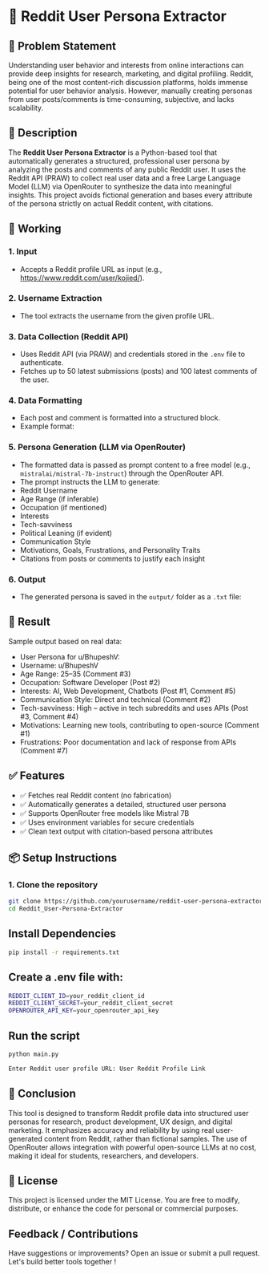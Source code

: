 # 🧠 Reddit User Persona Extractor

## 🚩 Problem Statement

Understanding user behavior and interests from online interactions can provide deep insights for research, marketing, and digital profiling. Reddit, being one of the most content-rich discussion platforms, holds immense potential for user behavior analysis. However, manually creating personas from user posts/comments is time-consuming, subjective, and lacks scalability.

## 📜 Description

The **Reddit User Persona Extractor** is a Python-based tool that automatically generates a structured, professional user persona by analyzing the posts and comments of any public Reddit user. It uses the Reddit API (PRAW) to collect real user data and a free Large Language Model (LLM) via OpenRouter to synthesize the data into meaningful insights. This project avoids fictional generation and bases every attribute of the persona strictly on actual Reddit content, with citations.

## 🔧 Working

### 1. Input
- Accepts a Reddit profile URL as input (e.g., https://www.reddit.com/user/kojied/).

### 2. Username Extraction
- The tool extracts the username from the given profile URL.

### 3. Data Collection (Reddit API)
- Uses Reddit API (via PRAW) and credentials stored in the `.env` file to authenticate.
- Fetches up to 50 latest submissions (posts) and 100 latest comments of the user.

### 4. Data Formatting
- Each post and comment is formatted into a structured block.
- Example format:


### 5. Persona Generation (LLM via OpenRouter)
- The formatted data is passed as prompt content to a free model (e.g., `mistralai/mistral-7b-instruct`) through the OpenRouter API.
- The prompt instructs the LLM to generate:
- Reddit Username
- Age Range (if inferable)
- Occupation (if mentioned)
- Interests
- Tech-savviness
- Political Leaning (if evident)
- Communication Style
- Motivations, Goals, Frustrations, and Personality Traits
- Citations from posts or comments to justify each insight

### 6. Output
- The generated persona is saved in the `output/` folder as a `.txt` file:


## 🧪 Result

Sample output based on real data:

- User Persona for u/BhupeshV:
- Username: u/BhupeshV
- Age Range: 25–35 (Comment #3)
- Occupation: Software Developer (Post #2)
- Interests: AI, Web Development, Chatbots (Post #1, Comment #5)
- Communication Style: Direct and technical (Comment #2)
- Tech-savviness: High – active in tech subreddits and uses APIs (Post #3, Comment #4)
- Motivations: Learning new tools, contributing to open-source (Comment #1)
- Frustrations: Poor documentation and lack of response from APIs (Comment #7)


## ✅ Features

- ✅ Fetches real Reddit content (no fabrication)
- ✅ Automatically generates a detailed, structured user persona
- ✅ Supports OpenRouter free models like Mistral 7B
- ✅ Uses environment variables for secure credentials
- ✅ Clean text output with citation-based persona attributes

## 📦 Setup Instructions

### 1. Clone the repository
```bash
git clone https://github.com/yourusername/reddit-user-persona-extractor.git
cd Reddit_User-Persona-Extractor
```

## Install Dependencies

```bash
pip install -r requirements.txt
```

## Create a .env file with:

```bash
REDDIT_CLIENT_ID=your_reddit_client_id
REDDIT_CLIENT_SECRET=your_reddit_client_secret
OPENROUTER_API_KEY=your_openrouter_api_key
```

## Run the script

```bash
python main.py

Enter Reddit user profile URL: User Reddit Profile Link
```


## 📌 Conclusion

This tool is designed to transform Reddit profile data into structured user personas for research, product development, UX design, and digital marketing. It emphasizes accuracy and reliability by using real user-generated content from Reddit, rather than fictional samples. The use of OpenRouter allows integration with powerful open-source LLMs at no cost, making it ideal for students, researchers, and developers.

## 🧾 License
This project is licensed under the MIT License. You are free to modify, distribute, or enhance the code for personal or commercial purposes.

## Feedback / Contributions

Have suggestions or improvements? Open an issue or submit a pull request. Let's build better tools together !
